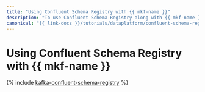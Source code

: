 ```yaml
---
title: "Using Confluent Schema Registry with {{ mkf-name }}"
description: "To use Confluent Schema Registry along with {{ mkf-name }}, create a topic for notifications about changes in data format schemas, install and set up Confluent Schema Registry on your VM, create producer and consumer scripts, and make sure Confluent Schema Registry works correctly."
canonical: "{{ link-docs }}/tutorials/dataplatform/confluent-schema-registry"
---
```


# Using Confluent Schema Registry with {{ mkf-name }}

{% include [kafka-confluent-schema-registry](../../_tutorials/dataplatform/kafka/kafka-confluent-schema-registry.md) %}
